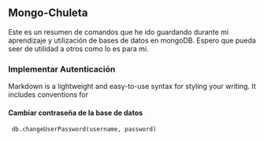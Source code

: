## Mongo-Chuleta

Este es un resumen de comandos que he ido guardando durante mi aprendizaje y utilización de bases de datos en mongoDB. Espero que pueda seer de utilidad a otros como lo es para mí.

### Implementar Autenticación

Markdown is a lightweight and easy-to-use syntax for styling your writing. It includes conventions for

#### Cambiar contraseña de la base de datos

```
 db.changeUserPassword(username, password)
```

